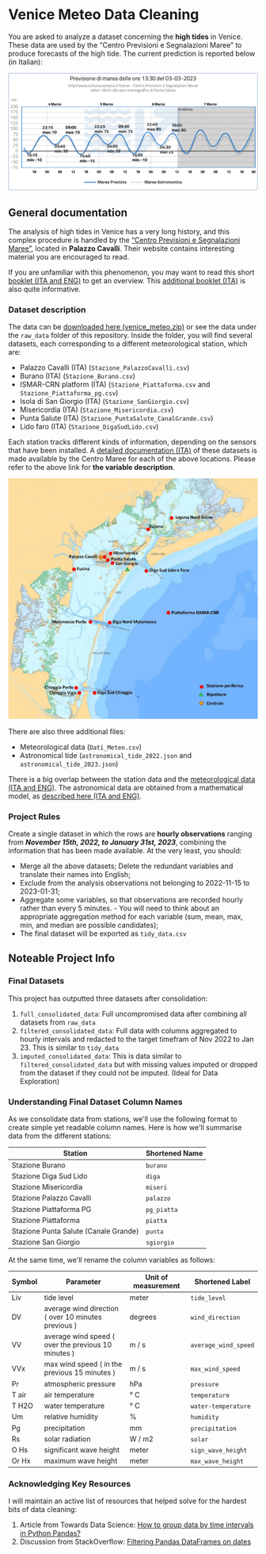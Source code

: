 # Venice Meteo Data Cleaning
You are asked to analyze a dataset concerning the **high tides** in Venice. These data are used by the “Centro Previsioni e Segnalazioni Maree” to produce forecasts of the high tide. The current prediction is reported below (in Italian):

![Forecast Graph](assets/forecast.jpeg)

## General documentation
The analysis of high tides in Venice has a very long history, and this complex procedure is handled by the [“Centro Previsioni e Segnalazioni Maree”](https://www.comune.venezia.it/it/content/centro-previsioni-e-segnalazioni-maree), located in **Palazzo Cavalli**. Their website contains interesting material you are encouraged to read.

If you are unfamiliar with this phenomenon, you may want to read this short [booklet (ITA and ENG)](https://www.comune.venezia.it/sites/comune.venezia.it/files/documenti/centro_maree/bibliografia/Libretto_2020_senza_copertina.pdf) to get an overview. This [additional booklet (ITA)](https://www.comune.venezia.it/sites/default/files/publicCPSM2/pubblicazioni/Venezia_altimetria_2009.pdf) is also quite informative.

### Dataset description
The data can be [downloaded here (venice_meteo.zip)](https://datasciencebocconi.github.io/Data/venice_meteo.zip) or see the data under the `raw_data` folder of this repository. Inside the folder, you will find several datasets, each corresponding to a different meteorological station, which are:

- Palazzo Cavalli (ITA) (`Stazione_PalazzoCavalli.csv`)
- Burano (ITA) (`Stazione_Burano.csv`)
- ISMAR-CRN platform (ITA) (`Stazione_Piattaforma.csv` and `Stazione_Piattaforma_pg.csv`)
- Isola di San Giorgio (ITA) (`Stazione_SanGiorgio.csv`)
- Misericordia (ITA) (`Stazione_Misericordia.csv`)
- Punta Salute (ITA) (`Stazione_PuntaSalute_CanalGrande.csv`)
- Lido faro (ITA) (`Stazione_DigaSudLido.csv`)

Each station tracks different kinds of information, depending on the sensors that have been installed. A [detailed documentation (ITA)](https://www.comune.venezia.it/node/7498) of these datasets is made available by the Centro Maree for each of the above locations. Please refer to the above link for **the variable description**.

![Venice Map oF Meteo Stations](assets/venice.png)

There are also three additional files:

- Meteorological data (`Dati_Meteo.csv`)
- Astronomical tide (`astronomical_tide_2022.json` and `astronomical_tide_2023.json`)

There is a big overlap between the station data and the [meteorological data (ITA and ENG)](https://www.comune.venezia.it/node/5678). The astronomical data are obtained from a mathematical model, as [described here (ITA and ENG)](https://www.comune.venezia.it/it/content/la-marea-astronomica).

### Project Rules
Create a single dataset in which the rows are **hourly observations** ranging from ***November 15th, 2022, to January 31st, 2023***, combining the information that has been made available. At the very least, you should:

- Merge all the above datasets;
Delete the redundant variables and translate their names into English;
- Exclude from the analysis observations not belonging to 2022-11-15 to 2023-01-31;
- Aggregate some variables, so that observations are recorded hourly rather than every 5 minutes. - You will need to think about an appropriate aggregation method for each variable (sum, mean, max, min, and median are possible candidates);
- The final dataset will be exported as `tidy_data.csv`

## Noteable Project Info
### Final Datasets
This project has outputted three datasets after consolidation:
1. `full_consolidated_data`: Full uncompromised data after combining all datasets from `raw_data`
2. `filtered_consolidated_data`: Full data with columns aggregated to hourly intervals and redacted to the target timefram of Nov 2022 to Jan 23. This is similar to `tidy_data`
3. `imputed_consolidated_data`: This is data similar to `filtered_consolidated_data` but with missing values imputed or dropped from the dataset if they could not be imputed. (Ideal for Data Exploration)

### Understanding Final Dataset Column Names
As we consolidate data from stations, we'll use the following format to create simple yet readable column names. Here is how we'll summarise data from the different stations:

| Station | Shortened Name |
|---|---|
| Stazione Burano | `burano` |
| Stazione Diga Sud Lido | `diga` |
| Stazione Misericordia | `miseri` |
| Stazione Palazzo Cavalli | `palazzo` |
| Stazione Piattaforma PG | `pg_piatta` |
| Stazione Piattaforma | `piatta` |
| Stazione Punta Salute (Canale Grande) | `punta` |
| Stazione San Giorgio | `sgiorgio` |

At the same time, we'll rename the column variables as follows:

| Symbol | Parameter | Unit of measurement | Shortened Label |
|---|---|---|---|
| Liv | tide level | meter | `tide_level` |
| DV | average wind direction ( over 10 minutes previous ) | degrees | `wind_direction` |
| VV | average wind speed ( over the previous 10 minutes ) | m / s | `average_wind_speed` |
| VVx | max wind speed ( in the previous 15 minutes ) | m / s | `max_wind_speed` |
| Pr | atmospheric pressure | hPa | `pressure` |
| T air | air temperature | ° C | `temperature` |
| T H2O | water temperature | ° C | `water-temperature` |
| Um | relative humidity | % | `humidity` |
| Pg | precipitation | mm | `precipitation` |
| Rs | solar radiation | W / m2 | `solar` |
| O Hs | significant wave height | meter | `sign_wave_height` |
| Or Hx | maximum wave height | meter | `max_wave_height` |

### Acknowledging Key Resources
I will maintain an active list of resources that helped solve for the hardest bits of data cleaning:
1. Article from Towards Data Science: [How to group data by time intervals in Python Pandas?](https://towardsdatascience.com/how-to-group-data-by-different-time-intervals-using-python-pandas-eb7134f9b9b0)
2. Discussion from StackOverflow: [Filtering Pandas DataFrames on dates](https://stackoverflow.com/questions/22898824/filtering-pandas-dataframes-on-dates)